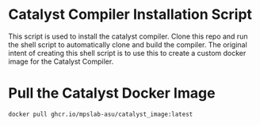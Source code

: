 # Catalyst Compiler Installation Script

This script is used to install the catalyst compiler. Clone this repo and run the shell script to automatically clone and build the compiler. The original intent of creating this shell script is to use this to create a custom docker image for the Catalyst Compiler. 

# Pull the Catalyst Docker Image
```bash
docker pull ghcr.io/mpslab-asu/catalyst_image:latest
```
